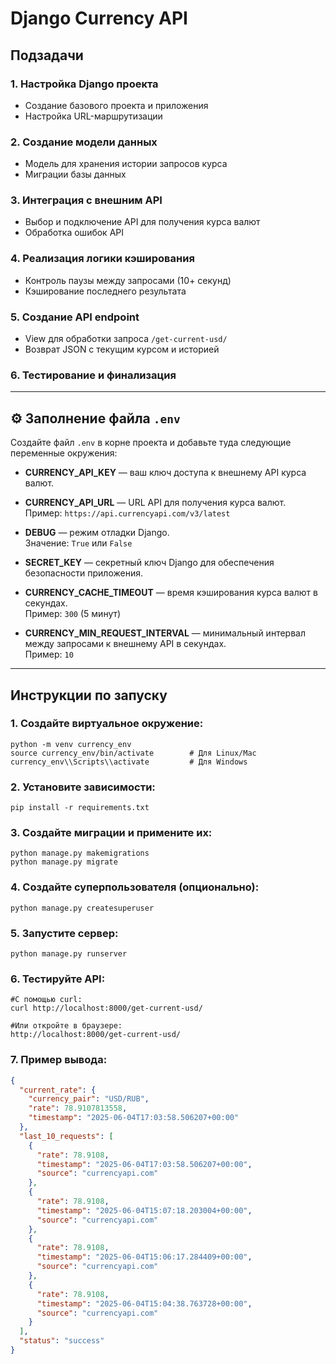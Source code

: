 # Django Currency API

## Подзадачи

### 1. Настройка Django проекта
- Создание базового проекта и приложения  
- Настройка URL-маршрутизации

### 2. Создание модели данных
- Модель для хранения истории запросов курса  
- Миграции базы данных

### 3. Интеграция с внешним API
- Выбор и подключение API для получения курса валют  
- Обработка ошибок API

### 4. Реализация логики кэширования
- Контроль паузы между запросами (10+ секунд)  
- Кэширование последнего результата

### 5. Создание API endpoint
- View для обработки запроса `/get-current-usd/`  
- Возврат JSON с текущим курсом и историей

### 6. Тестирование и финализация

---

## ⚙️ Заполнение файла `.env`

Создайте файл `.env` в корне проекта и добавьте туда следующие переменные окружения:

- **CURRENCY_API_KEY** — ваш ключ доступа к внешнему API курса валют.  

- **CURRENCY_API_URL** — URL API для получения курса валют.  
  Пример: `https://api.currencyapi.com/v3/latest`

- **DEBUG** — режим отладки Django.  
  Значение: `True` или `False`

- **SECRET_KEY** — секретный ключ Django для обеспечения безопасности приложения.  

- **CURRENCY_CACHE_TIMEOUT** — время кэширования курса валют в секундах.  
  Пример: `300` (5 минут)

- **CURRENCY_MIN_REQUEST_INTERVAL** — минимальный интервал между запросами к внешнему API в секундах.  
  Пример: `10`

---

## Инструкции по запуску

### 1. Создайте виртуальное окружение:

    python -m venv currency_env  
    source currency_env/bin/activate        # Для Linux/Mac  
    currency_env\\Scripts\\activate         # Для Windows

### 2. Установите зависимости:

    pip install -r requirements.txt

### 3. Создайте миграции и примените их:

    python manage.py makemigrations  
    python manage.py migrate

### 4. Создайте суперпользователя (опционально):

    python manage.py createsuperuser

### 5. Запустите сервер:

    python manage.py runserver

### 6. Тестируйте API:

    #С помощью curl:  
    curl http://localhost:8000/get-current-usd/

    #Или откройте в браузере:  
    http://localhost:8000/get-current-usd/

### 7. Пример вывода:
```json
{
  "current_rate": {
    "currency_pair": "USD/RUB",
    "rate": 78.9107813558,
    "timestamp": "2025-06-04T17:03:58.506207+00:00"
  },
  "last_10_requests": [
    {
      "rate": 78.9108,
      "timestamp": "2025-06-04T17:03:58.506207+00:00",
      "source": "currencyapi.com"
    },
    {
      "rate": 78.9108,
      "timestamp": "2025-06-04T15:07:18.203004+00:00",
      "source": "currencyapi.com"
    },
    {
      "rate": 78.9108,
      "timestamp": "2025-06-04T15:06:17.284409+00:00",
      "source": "currencyapi.com"
    },
    {
      "rate": 78.9108,
      "timestamp": "2025-06-04T15:04:38.763728+00:00",
      "source": "currencyapi.com"
    }
  ],
  "status": "success"
}

